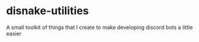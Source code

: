 # disnake-utilities
A small toolkit of things that I create to make developing discord bots a little easier 
